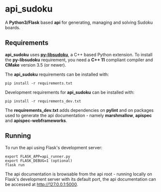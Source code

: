 # api_sudoku
A **Python3/Flask** based **api** for generating, managing and solving Sudoku boards.

## Requirements

**api_sudoku** uses [**py-libsudoku**](https://pypi.org/project/py-libsudoku/), a C++ based Python extension. To install the 
**py-libsudoku** requirement, you need a **C++ 11** compliant compiler and 
**CMake** version 3.5 (or newer).

The **api_sudoku** requirements can be installed with:

    pip install -r requirements.txt
    
Development requirements for **api_sudoku** can be installed with:

    pip install -r requirements_dev.txt
    
The **requirements_dev.txt** adds dependencies on **pylint** and on packages used to generate the api documentation - namely  **marshmallow**, **apispec** and **apispec-webframeworks**.

## Running

To run the api using Flask's development server:

    export FLASK_APP=api_runner.py
    export FLASK_DEBUG=1 (optional)
    flask run

The api documentation is browsable from the api root - running locally on Flask's development server with its default port, the api documentation can be accessed at http://127.0.0.1:5000.
